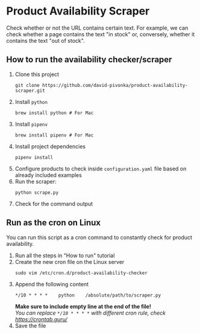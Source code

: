 # Product Availability Scraper
Check whether or not the URL contains certain text. For example, we can check whether a page contains the text "in stock" or, conversely, whether it contains the text "out of stock".

## How to run the availability checker/scraper
1. Clone this project
   ```shell
   git clone https://github.com/david-pivonka/product-availability-scraper.git
   ```
2. Install `python`
    ```shell
    brew install python # For Mac
    ``` 
3. Install `pipenv`
    ```shell
    brew install pipenv # For Mac
    ```
4. Install project dependencies 
    ```shell
    pipenv install
    ```
5. Configure products to check inside `configuration.yaml` file based on already included examples
6. Run the scraper:
    ```shell
    python scrape.py
    ```
7. Check for the command output

## Run as the cron on Linux
You can run this script as a cron command to constantly check for product availability.   
1. Run all the steps in "How to run" tutorial
2. Create the new cron file on the Linux server
   ```shell
   sudo vim /etc/cron.d/product-availability-checker
   ```
3. Append the following content
   ```text
   */10 * * * *    python    /absolute/path/to/scraper.py
   
   ```
   **Make sure to include empty line at the end of the file!**\
   _You can replace `*/10 * * * *` with different cron rule, check https://crontab.guru/_
4. Save the file
